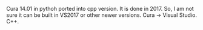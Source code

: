 Cura 14.01 in pythoh ported into cpp version.
It is done in 2017.
So, I am not sure it can be built in VS2017 or other newer versions.
Cura -> Visual Studio. C++.
